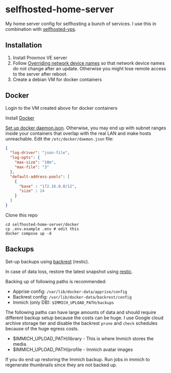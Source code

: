 # selfhosted-home-server

My home server config for selfhosting a bunch of services.
I use this in combination with [selfhosted-vps](https://github.com/Bhambya/selfhosted-vps).

## Installation

1. Install Proxmox VE server
1. Follow [Overriding network device names](https://pve.proxmox.com/pve-docs/pve-admin-guide.html#network_override_device_names) so that network device names do not change after an update. Otherwise you might lose remote access to the server after reboot.
1. Create a debian VM for docker containers

## Docker

Login to the VM created above for docker containers

Install [Docker](https://docs.docker.com/engine/install/)

[Set up docker daemon.json](https://www.reddit.com/r/selfhosted/comments/1az6mqa/psa_adjust_your_docker_defaultaddresspool_size/).  Otherwise, you may end up with subnet ranges inside your containers that overlap with the real LAN and make hosts unreachable.
Edit the `/etc/docker/daemon.json` file:
``` json
{
  "log-driver": "json-file",
  "log-opts": {
    "max-size": "10m",
    "max-file": "3"
  },
  "default-address-pools": [
    {
      "base" : "172.16.0.0/12",
      "size" : 24
    }
  ]
}
```

Clone this repo

```
cd selfhosted-home-server/docker
cp .env.example .env # edit this
docker compose up -d
```

## Backups
Set-up backups using [backrest](https://github.com/garethgeorge/backrest) (restic).

In case of data loss, restore the latest snapshot using [restic](https://github.com/restic/restic).

Backing up of following paths is recommended:

- Apprise config: `/var/lib/docker-data/apprise/config`
- Backrest config: `/var/lib/docker-data/backrest/config`
- Immich (only DB): `$IMMICH_UPLOAD_PATH/backups`

The following paths can have large amounts of data and should require different backup setup because the costs can be huge. I use Google cloud archive storage tier and disable the backrest `prune` and `check` schedules because of the huge egress costs.

- $IMMICH_UPLOAD_PATH/library - This is where Immich stores the media.  
- $IMMICH_UPLOAD_PATH/profile - Immich avatar images

If you do end up restoring the Immich backup. Run jobs in immich to regenerate thumbnails since they are not backed up.

